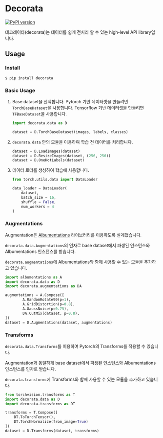 # Decorata
[![PyPI version](https://badge.fury.io/py/decorata.svg)](https://badge.fury.io/py/decorata)

데코레이타(decorata)는 데이터를 쉽게 전처리 할 수 있는 high-level API library입니다.



## Usage

### Install

```shell
$ pip install decorata
```



### Basic Usage

1. Base dataset을 선택합니다. Pytorch 기반 데이터셋을 만들려면 `TorchBaseDataset`을 사용합니다. Tensorflow 기반 데이터셋을 만들려면 `TFBaseDataset`을 사용합니다.

   ```python
   import decorata.data as D
   
   dataset = D.TorchBaseDataset(images, labels, classes)
   ```

2. `decorata.data` 안의 모듈을 이용하여 학습 전 데이터를 처리합니다.

   ```python
   dataset = D.LoadImages(dataset)
   dataset = D.ResizeImages(dataset, (256, 256))
   dataset = D.OneHotLabels(dataset)
   ```

3. 데이터 로더를 생성하여 학습에 사용합니다.

   ```python
   from torch.utils.data import DataLoader
   
   data_loader = DataLoader(
       dataset,
       batch_size = 16,
       shuffle = False,
       num_workers = 4
   )
   ```



### Augmentations

Augmentation은 [Albumentations](https://github.com/albumentations-team/albumentations) 라이브러리를 이용하도록 설계했습니다.

`decorata.data.Augmentations`의 인자로 base dataset에서 파생된 인스턴스와 Albumentations 인스턴스를 받습니다.

`decorata.augmentations`에 Albumentations와 함께 사용할 수 있는 모듈을 추가하고 있습니다.

```python
import albumentations as A
import decorata.data as D
import decorata.augmentations as DA

augmentations = A.Compose([
        A.RandomRotate90(p=1),
        A.GridDistortion(p=0.8),
        A.GaussNoise(p=0.75),
        DA.CutMix(dataset, p=0.8),
])
dataset = D.Augmentations(dataset, augmentations)
```



### Transforms

`decorata.data.Transforms`를 이용하여 Pytorch의 Transforms를 적용할 수 있습니다.

Augmentation과 동일하게 base dataset에서 파생된 인스턴스와 Albumentations 인스턴스를 인자로 받습니다.

`decorata.transforms`에 Transforms와 함께 사용할 수 있는 모듈을 추가하고 있습니다.

```python
from torchvision.transforms as T
import decorata.data as D
import decorata.transforms as DT

transforms = T.Compose([
    DT.ToTorchTensor(),
    DT.TorchNormalize(from_image=True)
])
dataset = D.Transforms(dataset, transforms)
```

